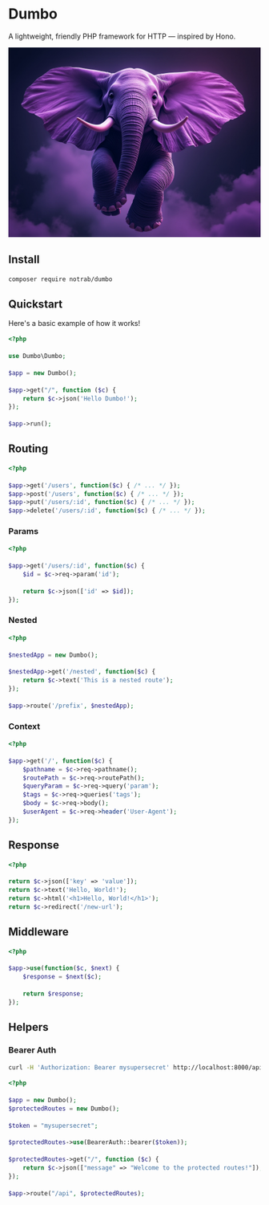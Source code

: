 # Dumbo

A lightweight, friendly PHP framework for HTTP &mdash; inspired by Hono.

![Dumbo](/dumbo.jpeg)

## Install

```bash
composer require notrab/dumbo
```

## Quickstart

Here's a basic example of how it works!

```php
<?php

use Dumbo\Dumbo;

$app = new Dumbo();

$app->get("/", function ($c) {
    return $c->json('Hello Dumbo!');
});

$app->run();
```

## Routing

```php
<?php

$app->get('/users', function($c) { /* ... */ });
$app->post('/users', function($c) { /* ... */ });
$app->put('/users/:id', function($c) { /* ... */ });
$app->delete('/users/:id', function($c) { /* ... */ });
```

### Params

```php
<?php

$app->get('/users/:id', function($c) {
    $id = $c->req->param('id');

    return $c->json(['id' => $id]);
});
```

### Nested

```php
<?php

$nestedApp = new Dumbo();

$nestedApp->get('/nested', function($c) {
    return $c->text('This is a nested route');
});

$app->route('/prefix', $nestedApp);

```

### Context

```php
<?php

$app->get('/', function($c) {
    $pathname = $c->req->pathname();
    $routePath = $c->req->routePath();
    $queryParam = $c->req->query('param');
    $tags = $c->req->queries('tags');
    $body = $c->req->body();
    $userAgent = $c->req->header('User-Agent');
});
```

## Response

```php
<?php

return $c->json(['key' => 'value']);
return $c->text('Hello, World!');
return $c->html('<h1>Hello, World!</h1>');
return $c->redirect('/new-url');
```

## Middleware

```php
<?php

$app->use(function($c, $next) {
    $response = $next($c);

    return $response;
});
```

## Helpers

### Bearer Auth

```bash
curl -H 'Authorization: Bearer mysupersecret' http://localhost:8000/api
```

```php
<?php

$app = new Dumbo();
$protectedRoutes = new Dumbo();

$token = "mysupersecret";

$protectedRoutes->use(BearerAuth::bearer($token));

$protectedRoutes->get("/", function ($c) {
    return $c->json(["message" => "Welcome to the protected routes!"]);
});

$app->route("/api", $protectedRoutes);
```
